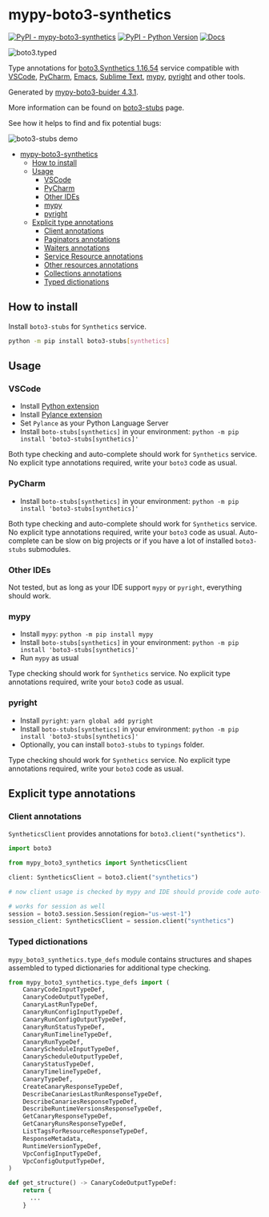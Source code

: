 # mypy-boto3-synthetics

[![PyPI - mypy-boto3-synthetics](https://img.shields.io/pypi/v/mypy-boto3-synthetics.svg?color=blue)](https://pypi.org/project/mypy-boto3-synthetics)
[![PyPI - Python Version](https://img.shields.io/pypi/pyversions/mypy-boto3-synthetics.svg?color=blue)](https://pypi.org/project/mypy-boto3-synthetics)
[![Docs](https://img.shields.io/readthedocs/mypy-boto3-builder.svg?color=blue)](https://mypy-boto3-builder.readthedocs.io/)

![boto3.typed](https://github.com/vemel/mypy_boto3_builder/raw/master/logo.png)

Type annotations for
[boto3.Synthetics 1.16.54](https://boto3.amazonaws.com/v1/documentation/api/1.16.54/reference/services/synthetics.html#Synthetics) service
compatible with
[VSCode](https://code.visualstudio.com/),
[PyCharm](https://www.jetbrains.com/pycharm/),
[Emacs](https://www.gnu.org/software/emacs/),
[Sublime Text](https://www.sublimetext.com/),
[mypy](https://github.com/python/mypy),
[pyright](https://github.com/microsoft/pyright)
and other tools.

Generated by [mypy-boto3-buider 4.3.1](https://github.com/vemel/mypy_boto3_builder).

More information can be found on [boto3-stubs](https://pypi.org/project/boto3-stubs/) page.

See how it helps to find and fix potential bugs:

![boto3-stubs demo](https://github.com/vemel/mypy_boto3_builder/raw/master/demo.gif)

- [mypy-boto3-synthetics](#mypy-boto3-synthetics)
  - [How to install](#how-to-install)
  - [Usage](#usage)
    - [VSCode](#vscode)
    - [PyCharm](#pycharm)
    - [Other IDEs](#other-ides)
    - [mypy](#mypy)
    - [pyright](#pyright)
  - [Explicit type annotations](#explicit-type-annotations)
    - [Client annotations](#client-annotations)
    - [Paginators annotations](#paginators-annotations)
    - [Waiters annotations](#waiters-annotations)
    - [Service Resource annotations](#service-resource-annotations)
    - [Other resources annotations](#other-resources-annotations)
    - [Collections annotations](#collections-annotations)
    - [Typed dictionations](#typed-dictionations)

## How to install

Install `boto3-stubs` for `Synthetics` service.

```bash
python -m pip install boto3-stubs[synthetics]
```

## Usage

### VSCode

- Install [Python extension](https://marketplace.visualstudio.com/items?itemName=ms-python.python)
- Install [Pylance extension](https://marketplace.visualstudio.com/items?itemName=ms-python.vscode-pylance)
- Set `Pylance` as your Python Language Server
- Install `boto-stubs[synthetics]` in your environment: `python -m pip install 'boto3-stubs[synthetics]'`

Both type checking and auto-complete should work for `Synthetics` service.
No explicit type annotations required, write your `boto3` code as usual.

### PyCharm

- Install `boto-stubs[synthetics]` in your environment: `python -m pip install 'boto3-stubs[synthetics]'`

Both type checking and auto-complete should work for `Synthetics` service.
No explicit type annotations required, write your `boto3` code as usual.
Auto-complete can be slow on big projects or if you have a lot of installed `boto3-stubs` submodules.

### Other IDEs

Not tested, but as long as your IDE support `mypy` or `pyright`, everything should work.

### mypy

- Install `mypy`: `python -m pip install mypy`
- Install `boto-stubs[synthetics]` in your environment: `python -m pip install 'boto3-stubs[synthetics]'`
- Run `mypy` as usual

Type checking should work for `Synthetics` service.
No explicit type annotations required, write your `boto3` code as usual.

### pyright

- Install `pyright`: `yarn global add pyright`
- Install `boto-stubs[synthetics]` in your environment: `python -m pip install 'boto3-stubs[synthetics]'`
- Optionally, you can install `boto3-stubs` to `typings` folder.

Type checking should work for `Synthetics` service.
No explicit type annotations required, write your `boto3` code as usual.

## Explicit type annotations

### Client annotations

`SyntheticsClient` provides annotations for `boto3.client("synthetics")`.

```python
import boto3

from mypy_boto3_synthetics import SyntheticsClient

client: SyntheticsClient = boto3.client("synthetics")

# now client usage is checked by mypy and IDE should provide code auto-complete

# works for session as well
session = boto3.session.Session(region="us-west-1")
session_client: SyntheticsClient = session.client("synthetics")
```








### Typed dictionations

`mypy_boto3_synthetics.type_defs` module contains structures and shapes assembled
to typed dictionaries for additional type checking.

```python
from mypy_boto3_synthetics.type_defs import (
    CanaryCodeInputTypeDef,
    CanaryCodeOutputTypeDef,
    CanaryLastRunTypeDef,
    CanaryRunConfigInputTypeDef,
    CanaryRunConfigOutputTypeDef,
    CanaryRunStatusTypeDef,
    CanaryRunTimelineTypeDef,
    CanaryRunTypeDef,
    CanaryScheduleInputTypeDef,
    CanaryScheduleOutputTypeDef,
    CanaryStatusTypeDef,
    CanaryTimelineTypeDef,
    CanaryTypeDef,
    CreateCanaryResponseTypeDef,
    DescribeCanariesLastRunResponseTypeDef,
    DescribeCanariesResponseTypeDef,
    DescribeRuntimeVersionsResponseTypeDef,
    GetCanaryResponseTypeDef,
    GetCanaryRunsResponseTypeDef,
    ListTagsForResourceResponseTypeDef,
    ResponseMetadata,
    RuntimeVersionTypeDef,
    VpcConfigInputTypeDef,
    VpcConfigOutputTypeDef,
)

def get_structure() -> CanaryCodeOutputTypeDef:
    return {
      ...
    }
```
